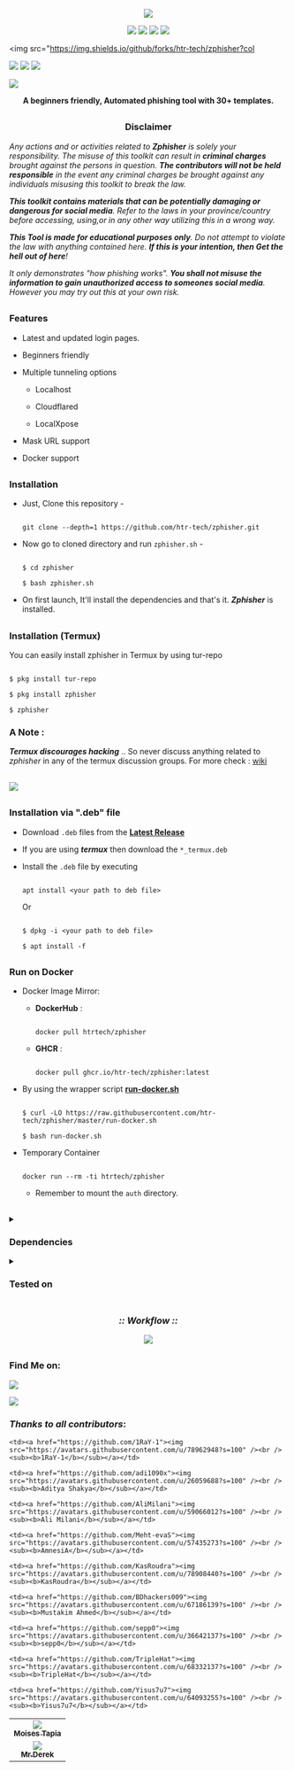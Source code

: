 <!-- Zphisher -->

<p align="center">

  <img src=".github/misc/logo.png">

</p>

<p align="center">

  <img src="https://img.shields.io/badge/Version-2.3.5-green?style=for-the-badge">

  <img src="https://img.shields.io/github/license/htr-tech/zphisher?style=for-the-badge">

  <img src="https://img.shields.io/github/stars/htr-tech/zphisher?style=for-the-badge">

  <img src="https://img.shields.io/github/issues/htr-tech/zphisher?color=red&style=for-the-badge">

  <img src="https://img.shields.io/github/forks/htr-tech/zphisher?col

  <img src="https://img.shields.io/badge/Open%20Source-Yes-darkgreen?style=flat-square">

  <img src="https://img.shields.io/badge/Maintained%3F-Yes-lightblue?style=flat-square">

  <img src="https://img.shields.io/badge/Written%20In-Bash-darkcyan?style=flat-square">

  <img src="https://hits.seeyoufarm.com/api/count/incr/badge.svg?url=https%3A%2F%2Fgithub.com%2Fhtr-tech%2Fzphisher&title=Visitors&edge_flat=false"/></a>

</p>

<p align="center"><b>A beginners friendly, Automated phishing tool with 30+ templates.</b></p>

##

<h3><p align="center">Disclaimer</p></h3>

<i>Any actions and or activities related to <b>Zphisher</b> is solely your responsibility. The misuse of this toolkit can result in <b>criminal charges</b> brought against the persons in question. <b>The contributors will not be held responsible</b> in the event any criminal charges be brought against any individuals misusing this toolkit to break the law.

<b>This toolkit contains materials that can be potentially damaging or dangerous for social media</b>. Refer to the laws in your province/country before accessing, using,or in any other way utilizing this in a wrong way.

<b>This Tool is made for educational purposes only</b>. Do not attempt to violate the law with anything contained here. <b>If this is your intention, then Get the hell out of here</b>!

It only demonstrates "how phishing works". <b>You shall not misuse the information to gain unauthorized access to someones social media</b>. However you may try out this at your own risk.</i>

##

### Features

- Latest and updated login pages.

- Beginners friendly

- Multiple tunneling options

  - Localhost

  - Cloudflared

  - LocalXpose

- Mask URL support 

- Docker support

##

### Installation

- Just, Clone this repository -

  ```

  git clone --depth=1 https://github.com/htr-tech/zphisher.git

  ```

- Now go to cloned directory and run `zphisher.sh` -

  ```

  $ cd zphisher

  $ bash zphisher.sh

  ```

- On first launch, It'll install the dependencies and that's it. ***Zphisher*** is installed.

##

### Installation (Termux)

You can easily install zphisher in Termux by using tur-repo

```

$ pkg install tur-repo

$ pkg install zphisher

$ zphisher

```

### A Note : 

***Termux discourages hacking*** .. So never discuss anything related to *zphisher* in any of the termux discussion groups. For more check : [wiki](https://wiki.termux.com/wiki/Hacking)

##

<p align="left">

  <a href="https://shell.cloud.google.com/cloudshell/open?cloudshell_git_repo=https://github.com/htr-tech/zphisher.git&tutorial=README.md" target="_blank"><img src="https://gstatic.com/cloudssh/images/open-btn.svg"></a>

</p>

##

### Installation via ".deb" file

- Download `.deb` files from the [**Latest Release**](https://github.com/htr-tech/zphisher/releases/latest)

- If you are using ***termux*** then download the `*_termux.deb`

- Install the `.deb` file by executing

  ```

  apt install <your path to deb file>

  ```

  Or

  ```

  $ dpkg -i <your path to deb file>

  $ apt install -f

  ```

##

### Run on Docker

- Docker Image Mirror:

  - **DockerHub** : 

    ```

    docker pull htrtech/zphisher

    ```

  - **GHCR** : 

    ```

    docker pull ghcr.io/htr-tech/zphisher:latest

    ```

- By using the wrapper script [**run-docker.sh**](https://raw.githubusercontent.com/htr-tech/zphisher/master/run-docker.sh)

  ```

  $ curl -LO https://raw.githubusercontent.com/htr-tech/zphisher/master/run-docker.sh

  $ bash run-docker.sh

  ```

- Temporary Container

  ```

  docker run --rm -ti htrtech/zphisher

  ```

  - Remember to mount the `auth` directory.

##

<details>

  <summary><h3>Dependencies</h3></summary>

<b>Zphisher</b> requires following programs to run properly - 

- `git`

- `curl`

- `php`

> All the dependencies will be installed automatically when you run **Zphisher** for the first time.

</details>

<details>

  <summary><h3>Tested on</h3></summary>

- **Ubuntu**

- **Debian**

- **Arch**

- **Manjaro**

- **Fedora**

- **Termux**

</details>

##

<h3 align="center"><i>:: Workflow ::</i></h3>

<p align="center">

<img src=".github/misc/workflow.gif"/>

</p>

##

### Find Me on:

<p align="left">

  <a href="https://tahmidrayat.is-a.dev" target="_blank"><img src="https://img.shields.io/badge/Socials-grey?style=for-the-badge&logo=linktree"></a>

  <a href="https://github.com/htr-tech" target="_blank"><img src="https://img.shields.io/badge/Github-blue?style=for-the-badge&logo=github"></a>

</p>

### *Thanks to all contributors*:

<table>

  <tr align="center">

    <td><a href="https://github.com/1RaY-1"><img src="https://avatars.githubusercontent.com/u/78962948?s=100" /><br /><sub><b>1RaY-1</b></sub></a></td>

    <td><a href="https://github.com/adi1090x"><img src="https://avatars.githubusercontent.com/u/26059688?s=100" /><br /><sub><b>Aditya Shakya</b></sub></a></td>

    <td><a href="https://github.com/AliMilani"><img src="https://avatars.githubusercontent.com/u/59066012?s=100" /><br /><sub><b>Ali Milani</b></sub></a></td>

    <td><a href="https://github.com/Meht-evaS"><img src="https://avatars.githubusercontent.com/u/57435273?s=100" /><br /><sub><b>AmnesiA</b></sub></a></td>

    <td><a href="https://github.com/KasRoudra"><img src="https://avatars.githubusercontent.com/u/78908440?s=100" /><br /><sub><b>KasRoudra</b></sub></a></td>

   <td><a href="https://github.com/MoisesTapia"><img src="https://avatars.githubusercontent.com/u/28166400?s=100" /><br /><sub><b>Moises Tapia</b></sub></a></td>

  </tr>

  <tr align="center">

   <td><a href="https://github.com/E343IO"><img src="https://avatars.githubusercontent.com/u/74646789?s=100" /><br /><sub><b>Mr.Derek</b></sub></a></td>

    <td><a href="https://github.com/BDhackers009"><img src="https://avatars.githubusercontent.com/u/67186139?s=100" /><br /><sub><b>Mustakim Ahmed</b></sub></a></td>

    <td><a href="https://github.com/sepp0"><img src="https://avatars.githubusercontent.com/u/36642137?s=100" /><br /><sub><b>sepp0</b></sub></a></td>

    <td><a href="https://github.com/TripleHat"><img src="https://avatars.githubusercontent.com/u/68332137?s=100" /><br /><sub><b>TripleHat</b></sub></a></td>

    <td><a href="https://github.com/Yisus7u7"><img src="https://avatars.githubusercontent.com/u/64093255?s=100" /><br /><sub><b>Yisus7u7</b></sub></a></td>

  </tr>

<table>

<!-- // -->
